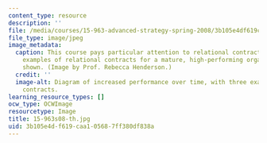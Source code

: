 ```yaml
---
content_type: resource
description: ''
file: /media/courses/15-963-advanced-strategy-spring-2008/3b105e4df619caa105687ff380df838a_15-963s08-th.jpg
file_type: image/jpeg
image_metadata:
  caption: This course pays particular attention to relational contracts; here, several
    examples of relational contracts for a mature, high-performing organization are
    shown. (Image by Prof. Rebecca Henderson.)
  credit: ''
  image-alt: Diagram of increased performance over time, with three examples of relational
    contracts.
learning_resource_types: []
ocw_type: OCWImage
resourcetype: Image
title: 15-963s08-th.jpg
uid: 3b105e4d-f619-caa1-0568-7ff380df838a
---
```

